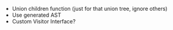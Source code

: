 - Union children function (just for that union tree, ignore others)
- Use generated AST
- Custom Visitor Interface?
